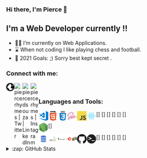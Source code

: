 ### Hi there, I'm Pierce  👋


## I'm a Web Developer currently !!

- 🔨🔧 I’m currently on Web Applications.
-   ⌛  When not coding I like playing chess and football.   
-   🥅 2021 Goals: ;) Sorry best kept secret .




### Connect with me:


[<img align="left" alt="github.com" width="22px" src="https://raw.githubusercontent.com/iconic/open-iconic/master/svg/globe.svg" />](https://github.com/piercerhymes)
[<img align="left" alt="piercerhymes | Twitter" width="22px" src="https://cdn.jsdelivr.net/npm/simple-icons@v3/icons/twitter.svg" />](https://twitter.com/piercerhymes)
[<img align="left" alt="piercedsouza | LinkedIn" width="22px" src="https://cdn.jsdelivr.net/npm/simple-icons@v3/icons/linkedin.svg" />](https://www.linkedin.com/in/piercedsouza/)
[<img align="left" alt="piercerhymes | Instagram" width="22px" src="https://cdn.jsdelivr.net/npm/simple-icons@v3/icons/instagram.svg" />](https://www.instagram.com/piercedsouza/)

<br />

### Languages and Tools:

[<img align="left" alt="Visual Studio Code" width="26px" src="https://raw.githubusercontent.com/github/explore/80688e429a7d4ef2fca1e82350fe8e3517d3494d/topics/visual-studio-code/visual-studio-code.png" />]
[<img align="left" alt="HTML5" width="26px" src="https://raw.githubusercontent.com/github/explore/80688e429a7d4ef2fca1e82350fe8e3517d3494d/topics/html/html.png" />]
[<img align="left" alt="CSS3" width="26px" src="https://raw.githubusercontent.com/github/explore/80688e429a7d4ef2fca1e82350fe8e3517d3494d/topics/css/css.png" />]
[<img align="left" alt="Sass" width="26px" src="https://raw.githubusercontent.com/github/explore/80688e429a7d4ef2fca1e82350fe8e3517d3494d/topics/sass/sass.png" />]
[<img align="left" alt="JavaScript" width="26px" src="https://raw.githubusercontent.com/github/explore/80688e429a7d4ef2fca1e82350fe8e3517d3494d/topics/javascript/javascript.png" />]
[<img align="left" alt="React" width="26px" src="https://raw.githubusercontent.com/github/explore/80688e429a7d4ef2fca1e82350fe8e3517d3494d/topics/react/react.png" />]

[<img align="left" alt="Node.js" width="26px" src="https://raw.githubusercontent.com/github/explore/80688e429a7d4ef2fca1e82350fe8e3517d3494d/topics/nodejs/nodejs.png" />]

[<img align="left" alt="SQL" width="26px" src="https://raw.githubusercontent.com/github/explore/80688e429a7d4ef2fca1e82350fe8e3517d3494d/topics/sql/sql.png" />]
[<img align="left" alt="MySQL" width="26px" src="https://raw.githubusercontent.com/github/explore/80688e429a7d4ef2fca1e82350fe8e3517d3494d/topics/mysql/mysql.png" />]
[<img align="left" alt="MongoDB" width="26px" src="https://raw.githubusercontent.com/github/explore/80688e429a7d4ef2fca1e82350fe8e3517d3494d/topics/mongodb/mongodb.png" />]
[<img align="left" alt="Git" width="26px" src="https://raw.githubusercontent.com/github/explore/80688e429a7d4ef2fca1e82350fe8e3517d3494d/topics/git/git.png" />]
[<img align="left" alt="GitHub" width="26px" src="https://raw.githubusercontent.com/github/explore/78df643247d429f6cc873026c0622819ad797942/topics/github/github.png" />]
[<img align="left" alt="Terminal" width="26px" src="https://raw.githubusercontent.com/github/explore/80688e429a7d4ef2fca1e82350fe8e3517d3494d/topics/terminal/terminal.png" />]



<details>
  <summary>:zap: GitHub Stats</summary>

  <img align="left" alt="Pierce's GitHub Stats" src="https://github-readme-stats-codestackr.vercel.app/api?username=piercerhymes&show_icons=true&hide_border=true" />

</details>

